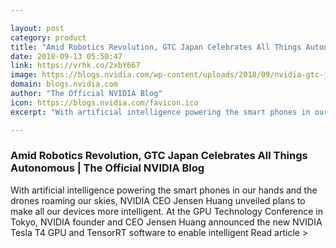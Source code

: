 ```yaml
---

layout: post
category: product
title: "Amid Robotics Revolution, GTC Japan Celebrates All Things Autonomous"
date: 2018-09-13 05:50:47
link: https://vrhk.co/2xbY667
image: https://blogs.nvidia.com/wp-content/uploads/2018/09/nvidia-gtc-japan-hall-672x448.jpg
domain: blogs.nvidia.com
author: "The Official NVIDIA Blog"
icon: https://blogs.nvidia.com/favicon.ico
excerpt: "With artificial intelligence powering the smart phones in our hands and the drones roaming our skies, NVIDIA CEO Jensen Huang unveiled plans to make all our devices more intelligent. At the GPU Technology Conference in Tokyo, NVIDIA founder and CEO Jensen Huang announced the new NVIDIA Tesla T4 GPU and TensorRT software to enable intelligent Read article &gt;"

---
```


### Amid Robotics Revolution, GTC Japan Celebrates All Things Autonomous | The Official NVIDIA Blog

With artificial intelligence powering the smart phones in our hands and the drones roaming our skies, NVIDIA CEO Jensen Huang unveiled plans to make all our devices more intelligent. At the GPU Technology Conference in Tokyo, NVIDIA founder and CEO Jensen Huang announced the new NVIDIA Tesla T4 GPU and TensorRT software to enable intelligent Read article &gt;